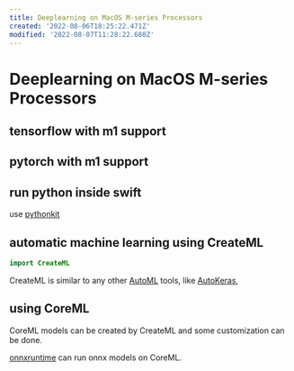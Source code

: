 ```yaml
---
title: Deeplearning on MacOS M-series Processors
created: '2022-08-06T18:25:22.471Z'
modified: '2022-08-07T11:28:22.680Z'
---
```


# Deeplearning on MacOS M-series Processors

## tensorflow with m1 support

## pytorch with m1 support

## run python inside swift

use [pythonkit](https://github.com/pvieito/PythonKit.git)

## automatic machine learning using CreateML

```swift
import CreateML
```

CreateML is similar to any other [AutoML]() tools, like [AutoKeras](https://autokeras.com/), 

## using CoreML

CoreML models can be created by CreateML and some customization can be done.

[onnxruntime]() can run onnx models on CoreML.
